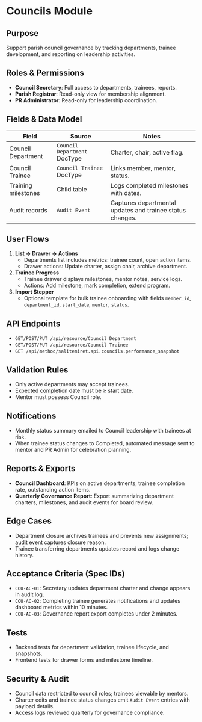 # Councils Module

## Purpose
Support parish council governance by tracking departments, trainee development,
and reporting on leadership activities.

## Roles & Permissions
- **Council Secretary**: Full access to departments, trainees, reports.
- **Parish Registrar**: Read-only view for membership alignment.
- **PR Administrator**: Read-only for leadership coordination.

## Fields & Data Model
| Field | Source | Notes |
|-------|--------|-------|
| Council Department | `Council Department` DocType | Charter, chair, active flag.
| Council Trainee | `Council Trainee` DocType | Links member, mentor, status.
| Training milestones | Child table | Logs completed milestones with dates.
| Audit records | `Audit Event` | Captures departmental updates and trainee status changes.

## User Flows
1. **List → Drawer → Actions**
   - Departments list includes metrics: trainee count, open action items.
   - Drawer actions: Update charter, assign chair, archive department.
2. **Trainee Progress**
   - Trainee drawer displays milestones, mentor notes, service logs.
   - Actions: Add milestone, mark completion, extend program.
3. **Import Stepper**
   - Optional template for bulk trainee onboarding with fields `member_id`,
     `department_id`, `start_date`, `mentor`, `status`.

## API Endpoints
- `GET/POST/PUT /api/resource/Council Department`
- `GET/POST/PUT /api/resource/Council Trainee`
- `GET /api/method/salitemiret.api.councils.performance_snapshot`

## Validation Rules
- Only active departments may accept trainees.
- Expected completion date must be ≥ start date.
- Mentor must possess Council role.

## Notifications
- Monthly status summary emailed to Council leadership with trainees at risk.
- When trainee status changes to Completed, automated message sent to mentor and
  PR Admin for celebration planning.

## Reports & Exports
- **Council Dashboard**: KPIs on active departments, trainee completion rate,
  outstanding action items.
- **Quarterly Governance Report**: Export summarizing department charters,
  milestones, and audit events for board review.

## Edge Cases
- Department closure archives trainees and prevents new assignments; audit event
  captures closure reason.
- Trainee transferring departments updates record and logs change history.

## Acceptance Criteria (Spec IDs)
- `COU-AC-01`: Secretary updates department charter and change appears in audit
  log.
- `COU-AC-02`: Completing trainee generates notifications and updates dashboard
  metrics within 10 minutes.
- `COU-AC-03`: Governance report export completes under 2 minutes.

## Tests
- Backend tests for department validation, trainee lifecycle, and snapshots.
- Frontend tests for drawer forms and milestone timeline.

## Security & Audit
- Council data restricted to council roles; trainees viewable by mentors.
- Charter edits and trainee status changes emit `Audit Event` entries with
  payload details.
- Access logs reviewed quarterly for governance compliance.
